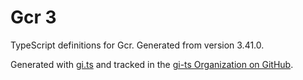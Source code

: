 # Gcr 3

TypeScript definitions for Gcr. Generated from version 3.41.0.

Generated with [gi.ts](https://gitlab.gnome.org/ewlsh/gi.ts) and tracked in the [gi-ts Organization on GitHub](https://github.com/gi-ts).
